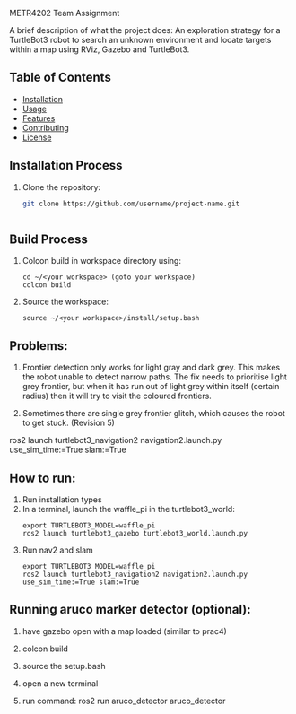METR4202 Team Assignment

A brief description of what the project does: 
An exploration strategy for a TurtleBot3 robot to search an unknown environment and locate 
targets within a map using RViz, Gazebo and TurtleBot3.

## Table of Contents
- [Installation](#installation)
- [Usage](#usage)
- [Features](#features)
- [Contributing](#contributing)
- [License](#license)

## Installation Process
1. Clone the repository:
   ```bash
   git clone https://github.com/username/project-name.git



## Build Process
1. Colcon build in workspace directory using:
   ```
   cd ~/<your workspace> (goto your workspace)
   colcon build
   ```
3. Source the workspace:
   ```
   source ~/<your workspace>/install/setup.bash
   ```
## Problems:
1. Frontier detection only works for light gray and dark grey. This makes the robot unable to detect narrow paths. The fix needs to prioritise light grey frontier, but when it has run out of light grey within itself (certain radius) then it will try to visit the coloured frontiers.

2. Sometimes there are single grey frontier glitch, which causes the robot to get stuck. (Revision 5)


ros2 launch turtlebot3_navigation2 navigation2.launch.py use_sim_time:=True slam:=True

## How to run:

1. Run installation types
2. In a terminal, launch the waffle_pi in the turtlebot3_world:
   ```
   export TURTLEBOT3_MODEL=waffle_pi
   ros2 launch turtlebot3_gazebo turtlebot3_world.launch.py
   ```
3. Run nav2 and slam
   ```
   export TURTLEBOT3_MODEL=waffle_pi
   ros2 launch turtlebot3_navigation2 navigation2.launch.py use_sim_time:=True slam:=True

   ```


## Running aruco marker detector (optional):
1. have gazebo open with a map loaded (similar to prac4)

2. colcon build

3. source the setup.bash

4. open a new terminal

5. run command:
ros2 run aruco_detector aruco_detector
